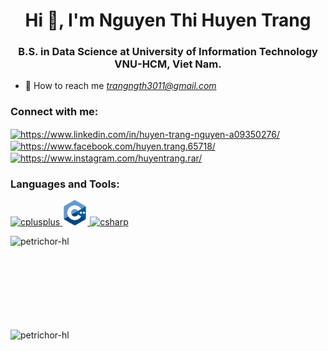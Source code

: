 <h1 align="center">Hi 👋, I'm Nguyen Thi Huyen Trang</h1>
<h3 align="center">B.S. in Data Science at University of Information Technology VNU-HCM, Viet Nam.
</h3>

- 🦉 How to reach me *trangngth3011@gmail.com*

<h3 align="left">Connect with me:</h3>
<p align="left">
    <a href="https://www.linkedin.com/in/huyen-trang-nguyen-a09350276/" target="blank">
        <img align="center" src="https://img.icons8.com/?size=100&id=13930&format=png&color=000000" alt="https://www.linkedin.com/in/huyen-trang-nguyen-a09350276/"  height="50" width="50" />
    </a>
    <a href="https://www.facebook.com/huyen.trang.65718/" target="blank">
        <img align="center" src="https://img.icons8.com/?size=100&id=118495&format=png&color=000000" alt="https://www.facebook.com/huyen.trang.65718/" height="45" width="45" />
    </a>
    <a href="https://www.instagram.com/huyentrang.rar/" target="blank">
        <img align="center" src="https://img.icons8.com/?size=100&id=Xy10Jcu1L2Su&format=png&color=000000" alt="https://www.instagram.com/huyentrang.rar/" height="50" width="50" />
    </a>
</p>

<h3 align="left">Languages and Tools:</h3>
<p align="left"> 
    <a href="https://www.w3schools.com/python/" target="_blank" rel="noreferrer"> 
        <img src="https://img.icons8.com/?size=100&id=13441&format=png&color=000000" alt="cplusplus" width="40" height="40"/> 
    </a> 
    <a href="https://www.w3schools.com/cpp" target="_blank" rel="noreferrer"> 
        <img src="https://raw.githubusercontent.com/devicons/devicon/master/icons/cplusplus/cplusplus-original.svg" alt="csharp" width="40" height="40"/> 
    </a> 
    <a href="https://www.w3schools.com/sql/" target="_blank" rel="noreferrer"> 
        <img src="https://img.icons8.com/?size=100&id=13406&format=png&color=000000" alt="csharp" width="40" height="40"/> 
    </a> 
</p>

<p>
    <img align="left" src="https://github-readme-stats.vercel.app/api/top-langs?username=petrichor-hl&show_icons=true&locale=en&layout=compact" alt="petrichor-hl" />
</p>  

<br/><br/><br/><br/><br/><br/><br/><br/>

<p>
    <img align="left" src="https://github-readme-stats.vercel.app/api?username=petrichor-hl&show_icons=true&locale=en" alt="petrichor-hl" />
</p>
